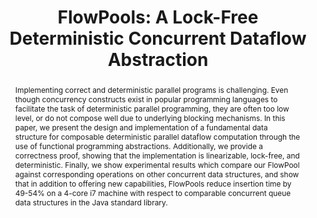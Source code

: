 ---
isconference: true
title: "FlowPools: A Lock-Free Deterministic Concurrent Dataflow Abstraction"
authors: "Aleksandar Prokopec, Heather Miller, Tobias Schlatter, Philipp Haller, and Martin Odersky"
conference: "Languages and Compilers for Parallel Computing"
abbrv: LCPC
location: "Tokyo, Japan"
pdf: "http://infoscience.epfl.ch/record/180265/files/lcpc2012.pdf"
abstract: 'Implementing correct and deterministic parallel programs is challenging. Even though concurrency constructs exist in popular programming languages to facilitate the task of deterministic parallel programming, they are often too low level, or do not compose well due to underlying blocking mechanisms. In this paper, we present the design and implementation of a fundamental data structure for composable deterministic parallel dataflow computation through the use of functional programming abstractions. Additionally, we provide a correctness proof, showing that the implementation is linearizable, lock-free, and deterministic. Finally, we show experimental results which compare our FlowPool against corresponding operations on other concurrent data structures, and show that in addition to offering new capabilities, FlowPools reduce insertion time by 49-54% on a 4-core i7 machine with respect to comparable concurrent queue data structures in the Java standard library.'
---